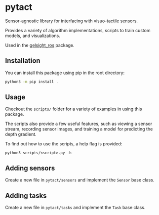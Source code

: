 # pytact

Sensor-agnostic library for interfacing with visuo-tactile sensors.

Provides a variety of algorithm implementations, scripts to train custom models, and visualizations.

Used in the [gelsight_ros](https://github.com/hmccarty/gelsight-ros) package.

## Installation

You can install this package using pip in the root directory:

```bash
python3 -m pip install .
```

## Usage

Checkout the `scripts/` folder for a variety of examples in using this package.

The scripts also provide a few useful features, such as viewing a sensor stream, recording sensor images, and training a model for predicting the depth gradient.

To find out how to use the scripts, a help flag is provided:
```
python3 scripts/<script>.py -h
```

## Adding sensors

Create a new file in `pytact/sensors` and implement the `Sensor` base class.

## Adding tasks

Create a new file in `pytact/tasks` and implement the `Task` base class.
